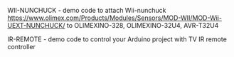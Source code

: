 WII-NUNCHUCK - demo code to attach Wii-nunchuck https://www.olimex.com/Products/Modules/Sensors/MOD-WII/MOD-Wii-UEXT-NUNCHUCK/ to OLIMEXINO-328, OLIMEXINO-32U4, AVR-T32U4

IR-REMOTE - demo code to control your Arduino project with TV IR remote controller

